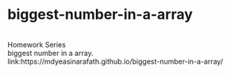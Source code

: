 # biggest-number-in-a-array
<br>
Homework Series
<br>
biggest number in a array.
<br>
link:https://mdyeasinarafath.github.io/biggest-number-in-a-array/
